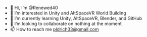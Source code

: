 - 👋 Hi, I’m @Renewed40
- 👀 I’m interested in Unity and AltSpaceVR World Building
- 🌱 I’m currently learning Unity, AltSpaceVR, Blender, and GitHub
- 💞️ I’m looking to collaborate on nothing at the moment
- 📫 How to reach me pldrich33@gmail.com

<!---
Renewed40/Renewed40 is a ✨ special ✨ repository because its `README.md` (this file) appears on your GitHub profile.
You can click the Preview link to take a look at your changes.
--->
